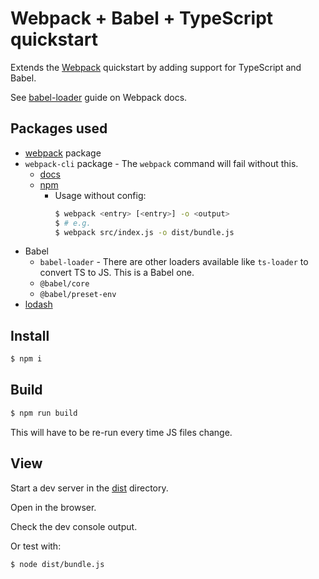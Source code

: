 # Webpack + Babel + TypeScript quickstart

Extends the [Webpack](/quickstarts/webpack/) quickstart by adding support for TypeScript and Babel.

See [babel-loader](https://webpack.js.org/loaders/babel-loader/) guide on Webpack docs.


## Packages used

- [webpack](http://webpack.github.io/) package
- `webpack-cli` package - The `webpack` command will fail without this.
    - [docs](https://webpack.js.org/api/cli/)
    - [npm](https://www.npmjs.com/package/webpack-cli)
        - Usage without config:
            ```sh
            $ webpack <entry> [<entry>] -o <output>
            $ # e.g.
            $ webpack src/index.js -o dist/bundle.js
            ```
- Babel
    - `babel-loader` - There are other loaders available like `ts-loader` to convert TS to JS. This is a Babel one.
    - `@babel/core`
    - `@babel/preset-env`
- [lodash](https://www.npmjs.com/package/lodash)


## Install

```sh
$ npm i
```


## Build

```sh
$ npm run build
```

This will have to be re-run every time JS files change.


## View

Start a dev server in the [dist](dist/) directory.

Open in the browser.

Check the dev console output.

Or test with:

```sh
$ node dist/bundle.js
```
